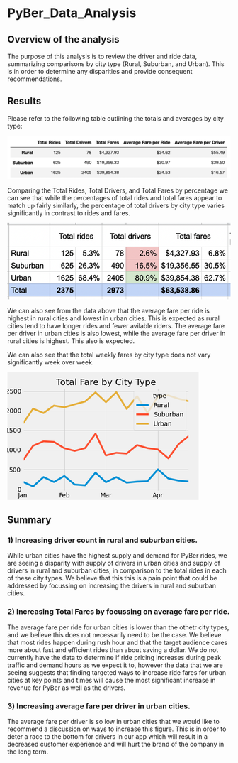# PyBer_Data_Analysis

## Overview of the analysis
The purpose of this analysis is to review the driver and ride data, summarizing comparisons by city type (Rural, Suburban, and Urban). This is in order to determine any disparities and provide consequent recommendations.

## Results

Please refer to the following table outlining the totals and averages by city type:

![Data Summary by City Type](Resources/pyber_data_summary_by_city_type.png?raw=true "PyBer Data Summary by City Type")

Comparing the Total Rides, Total Drivers, and Total Fares by percentage we can see that while the percentages of total rides and total fares appear to match up fairly similarly, the percentage of total drivers by city type varies significantly in contrast to rides and fares.

![Data Summary by City Type](Resources/pyber_data_percentage.png?raw=true "PyBer Data Percentage by City Type")

We can also see from the data above that the average fare per ride is highest in rural cities and lowest in urban cities. This is expected as rural cities tend to have longer rides and fewer avilable riders. The average fare per driver in urban cities is also lowest, while the average fare per driver in rural cities is highest. This also is expected.

We can also see that the total weekly fares by city type does not vary significantly week over week.

![Total Weekly Fare by City Type](analysis/PyBer_fare_summary.png?raw=true "PyBer Weekly Fare by City Type")



## Summary

### 1) Increasing driver count in rural and suburban cities.
While urban cities have the highest supply and demand for PyBer rides, we are seeing a disparity with supply of drivers in urban cities and supply of drivers in rural and suburban cities, in comparison to the total rides in each of these city types. We believe that this this is a pain point that could be addressed by focussing on increasing the drivers in rural and suburban cities.

### 2) Increasing Total Fares by focussing on average fare per ride.
The average fare per ride for urban cities is lower than the othetr city types, and we believe this does not necessarily need to be the case. We believe that most rides happen during rush hour and that the target audience cares more about fast and efficient rides than about saving a dollar. We do not currently have the data to determine if ride pricing increases during peak traffic and demand hours as we expect it to, however the data that we are seeing suggests that finding targeted ways to increase ride fares for urban cities at key points and times will cause the most significant increase in revenue for PyBer as well as the drivers.

### 3) Increasing average fare per driver in urban cities.
The average fare per driver is so low in urban cities that we would like to recommend a discussion on ways to increase this figure. This is in order to deter a race to the bottom for drivers in our app which will result in a decreased customer experience and will hurt the brand of the company in the long term.
